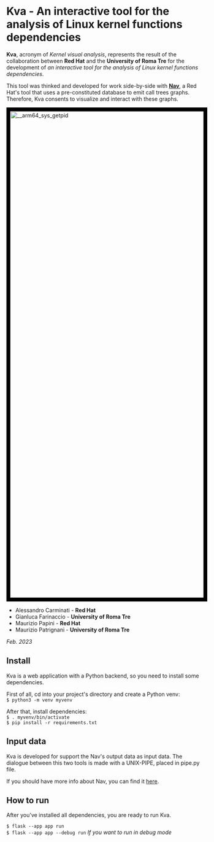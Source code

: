 # Kva - An interactive tool for the analysis of Linux kernel functions dependencies

**Kva**, acronym of *Kernel visual analysis*, represents the result of the collaboration between **Red Hat** and the **University of Roma Tre** for the development of *an interactive tool for the analysis of Linux kernel functions dependencies*.<br>

This tool was thinked and developed for work side-by-side with [**Nav**](https://github.com/alessandrocarminati/nav), a Red Hat's tool that uses a pre-constituted database to emit call trees graphs. Therefore, Kva consents to visualize and interact with these graphs.

<img width="1268" alt="__arm64_sys_getpid" src="https://user-images.githubusercontent.com/81380857/216648420-39332912-140c-4fb2-8ae2-53b544d5e017.png"
     style="border:10px solid black;">



- Alessandro Carminati - **Red Hat**
- Gianluca Farinaccio - **University of Roma Tre**
- Maurizio Papini - **Red Hat**
- Maurizio Patrignani - **University of Roma Tre**

*Feb. 2023*



## Install 
Kva is a web application with a Python backend, so you need to install some dependencies. 

First of all, cd into your project's directory and create a Python venv:<br>
`$ python3 -m venv myvenv`<br>

After that, install dependencies:<br> 
`$ . myvenv/bin/activate`<br>
`$ pip install -r requirements.txt`<br>

## Input data
Kva is developed for support the Nav's output data as input data. The dialogue between this two tools is made with a UNIX-PIPE, placed in pipe.py file.

If you should have more info about Nav, you can find it [here](https://github.com/alessandrocarminati/nav).  
## How to run
After you've installed all dependencies, you are ready to run Kva.

`$ flask --app app run`<br> 
`$ flask --app app --debug run` *If you want to run in debug mode*<br>




